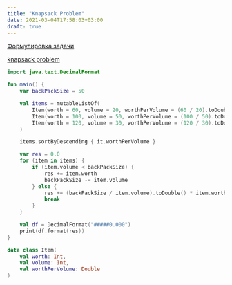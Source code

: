 ```yaml
---
title: "Knapsack Problem"
date: 2021-03-04T17:58:03+03:00
draft: true
---
```


[Формулировка задачи](https://neerc.ifmo.ru/wiki/index.php?title=%D0%97%D0%B0%D0%B4%D0%B0%D1%87%D0%B0_%D0%BE_%D1%80%D1%8E%D0%BA%D0%B7%D0%B0%D0%BA%D0%B5)

[knapsack problem](https://github.com/solairerove/algs4-leprosorium/blob/master/src/main/kotlin/com/github/solairerove/algs4/leprosorium/greedy/KnapsackProblem.kt)

```kotlin
import java.text.DecimalFormat

fun main() {
    var backPackSize = 50

    val items = mutableListOf(
        Item(worth = 60, volume = 20, worthPerVolume = (60 / 20).toDouble()),
        Item(worth = 100, volume = 50, worthPerVolume = (100 / 50).toDouble()),
        Item(worth = 120, volume = 30, worthPerVolume = (120 / 30).toDouble())
    )

    items.sortByDescending { it.worthPerVolume }

    var res = 0.0
    for (item in items) {
        if (item.volume < backPackSize) {
            res += item.worth
            backPackSize -= item.volume
        } else {
            res += (backPackSize / item.volume).toDouble() * item.worth.toDouble()
            break
        }
    }

    val df = DecimalFormat("#####0.000")
    print(df.format(res))
}

data class Item(
    val worth: Int,
    val volume: Int,
    val worthPerVolume: Double
)
```
